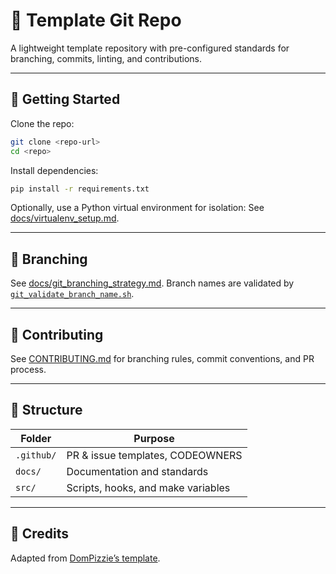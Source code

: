 # 🧩 Template Git Repo

A lightweight template repository with pre-configured standards for branching, commits, linting, and contributions.

---

## 🚀 Getting Started

Clone the repo:

```bash
git clone <repo-url>
cd <repo>
```

Install dependencies:

```bash
pip install -r requirements.txt
```

Optionally, use a Python virtual environment for isolation:
See [docs/virtualenv\_setup.md](docs/virtualenv_setup.md).

---

## 🌱 Branching

See [docs/git\_branching\_strategy.md](docs/git_branching_strategy.md).
Branch names are validated by [`git_validate_branch_name.sh`](src/sh/pre_commit_hooks/git_validate_branch_name.sh).

---

## 📝 Contributing

See [CONTRIBUTING.md](CONTRIBUTING.md) for branching rules, commit conventions, and PR process.

---

## 📂 Structure

| Folder     | Purpose                            |
| ---------- | ---------------------------------- |
| `.github/` | PR & issue templates, CODEOWNERS   |
| `docs/`    | Documentation and standards        |
| `src/`     | Scripts, hooks, and make variables |

---

## 🙌 Credits

Adapted from [DomPizzie’s template](https://gist.github.com/DomPizzie/7a5ff55ffa9081f2de27c315f5018afc).

